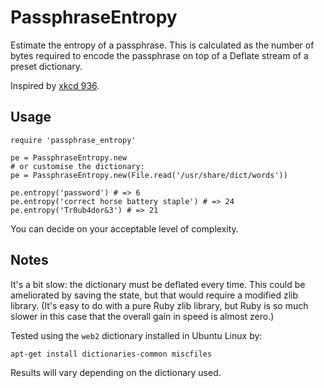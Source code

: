PassphraseEntropy
=================

Estimate the entropy of a passphrase. This is calculated as the number of bytes
required to encode the passphrase on top of a Deflate stream of a preset
dictionary.

Inspired by [xkcd 936](http://xkcd.com/936/).

Usage
-----

    require 'passphrase_entropy'

    pe = PassphraseEntropy.new
    # or customise the dictionary:
    pe = PassphraseEntropy.new(File.read('/usr/share/dict/words'))

    pe.entropy('password') # => 6
    pe.entropy('correct horse battery staple') # => 24
    pe.entropy('Tr0ub4dor&3') # => 21

You can decide on your acceptable level of complexity.

Notes
-----

It's a bit slow: the dictionary must be deflated every time. This could be
ameliorated by saving the state, but that would require a modified zlib
library. (It's easy to do with a pure Ruby zlib library, but Ruby is so much
slower in this case that the overall gain in speed is almost zero.)

Tested using the `web2` dictionary installed in Ubuntu Linux by:

    apt-get install dictionaries-common miscfiles

Results will vary depending on the dictionary used.
